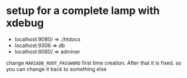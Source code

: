 # setup for a complete lamp with xdebug

* localhost:9080/ => ./htdocs
* localhost:9306  => db
* localhost:8080/  => adminer


change `MARIADB_ROOT_PASSWORD` first time creation. After that it is fixed. so you can change it back to something else
